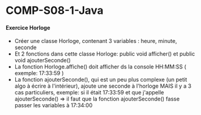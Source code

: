 # COMP-S08-1-Java

#### Exercice Horloge
* Créer une classe Horloge, contenant 3 variables : heure, minute, seconde
* Et 2 fonctions dans cette classe Horloge: public void afficher() et public void ajouterSeconde()
* La fonction Horloge.affiche() doit afficher ds la console HH:MM:SS ( exemple: 17:33:59 )
* La fonction ajouterSeconde(), qui est un peu plus complexe (un petit algo à écrire à l'intérieur), ajoute une seconde à l'horloge MAIS il y a 3 cas particuliers, exemple: si il était  17:33:59 et que j'appelle ajouterSeconde() => il faut que la fonction ajouterSeconde() fasse passer les variables à 17:34:00




